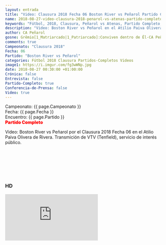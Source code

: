 ```yaml
---
layout: entrada
title: "Video: Clausura 2018 Fecha 06 Boston River vs Peñarol Partido Completo"
name: 2018-08-27-video-clausura-2018-penarol-vs-atenas-partido-completo.markdown
keywords: "Fútbol, 2018, Clausura, Peñarol vs Atenas, Partido Completo, Video"
description: "Video: Boston River vs Peñarol en el Atilio Paiva Olivera de Rivera el 26 Aug por el Clausura 2018. Transmición de VTV (Tenfield), servicio de interés público."
author: CA Peñarol
gosne: Grêmio[1_Matriarcado|1_Patriarcado]:Conviven dentro de Êl-CA Peñarol
comments: true
Campeonato: "Clausura 2018"
Fecha: 06
Partido: "Boston River vs Peñarol"
categories: Fútbol 2018 Clausura Partidos-Completos Videos
image1: https://i.imgur.com/fg3wWNp.jpg
date: 2018-08-27 00:30:00 +01:00:00
Crónica: false
Entrevista: false
Partido-Completo: true
Conferencia-de-Prensa: false
Video: true
---
```


Campeonato: <span>{{ page.Campeonato }}</span><br>
Fecha: <span>{{ page.Fecha }}</span><br>
Encuentro: <span>{{ page.Partido }}</span><br>
<span style="color:red;font-weight:900">Partido Completo</span>

Video: Boston River vs Peñarol por el Clausura 2018 Fecha 06 en el Atilio Paiva Olivera de Rivera. Transmición de VTV (Tenfield), servicio de interés público.

<br>

<br>

<br>

<br>

<br>

### HD

<iframe src="https://www.youtube.com/embed/hCD7hi6mbMg" frameborder="0" allow="accelerometer; autoplay; encrypted-media; gyroscope; picture-in-picture" allowfullscreen style="vertical-align:-20px;"></iframe>
